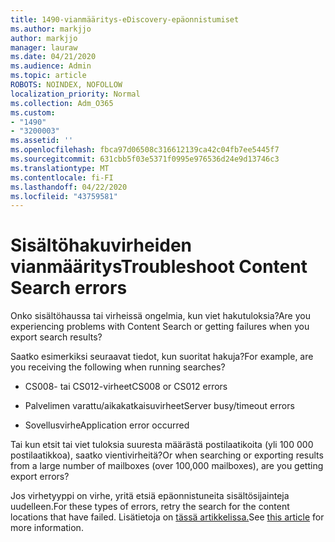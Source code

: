 ```yaml
---
title: 1490-vianmääritys-eDiscovery-epäonnistumiset
ms.author: markjjo
author: markjjo
manager: lauraw
ms.date: 04/21/2020
ms.audience: Admin
ms.topic: article
ROBOTS: NOINDEX, NOFOLLOW
localization_priority: Normal
ms.collection: Adm_O365
ms.custom:
- "1490"
- "3200003"
ms.assetid: ''
ms.openlocfilehash: fbca97d06508c316612139ca42c04fb7ee5445f7
ms.sourcegitcommit: 631cbb5f03e5371f0995e976536d24e9d13746c3
ms.translationtype: MT
ms.contentlocale: fi-FI
ms.lasthandoff: 04/22/2020
ms.locfileid: "43759581"
---
```

# <a name="troubleshoot-content-search-errors"></a><span data-ttu-id="373ae-102">Sisältöhakuvirheiden vianmääritys</span><span class="sxs-lookup"><span data-stu-id="373ae-102">Troubleshoot Content Search errors</span></span>

<span data-ttu-id="373ae-103">Onko sisältöhaussa tai virheissä ongelmia, kun viet hakutuloksia?</span><span class="sxs-lookup"><span data-stu-id="373ae-103">Are you experiencing problems with Content Search or getting failures when you export search results?</span></span>

<span data-ttu-id="373ae-104">Saatko esimerkiksi seuraavat tiedot, kun suoritat hakuja?</span><span class="sxs-lookup"><span data-stu-id="373ae-104">For example, are you receiving the following when running searches?</span></span>

- <span data-ttu-id="373ae-105">CS008- tai CS012-virheet</span><span class="sxs-lookup"><span data-stu-id="373ae-105">CS008 or CS012 errors</span></span>

- <span data-ttu-id="373ae-106">Palvelimen varattu/aikakatkaisuvirheet</span><span class="sxs-lookup"><span data-stu-id="373ae-106">Server busy/timeout errors</span></span>

- <span data-ttu-id="373ae-107">Sovellusvirhe</span><span class="sxs-lookup"><span data-stu-id="373ae-107">Application error occurred</span></span>

<span data-ttu-id="373ae-108">Tai kun etsit tai viet tuloksia suuresta määrästä postilaatikoita (yli 100 000 postilaatikkoa), saatko vientivirheitä?</span><span class="sxs-lookup"><span data-stu-id="373ae-108">Or when searching or exporting results from a large number of mailboxes (over 100,000 mailboxes), are you getting export errors?</span></span>

<span data-ttu-id="373ae-109">Jos virhetyyppi on virhe, yritä etsiä epäonnistuneita sisältösijainteja uudelleen.</span><span class="sxs-lookup"><span data-stu-id="373ae-109">For these types of errors, retry the search for the content locations that have failed.</span></span> <span data-ttu-id="373ae-110">Lisätietoja on [tässä artikkelissa.](https://docs.microsoft.com/office365/securitycompliance/retry-failed-content-search)</span><span class="sxs-lookup"><span data-stu-id="373ae-110">See  [this article](https://docs.microsoft.com/office365/securitycompliance/retry-failed-content-search) for more information.</span></span>
